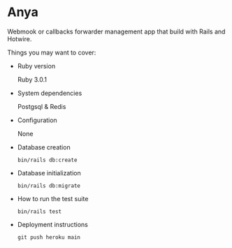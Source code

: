 # Anya

Webmook or callbacks forwarder management app that build with Rails and Hotwire.

Things you may want to cover:

* Ruby version

  Ruby 3.0.1

* System dependencies

  Postgsql & Redis

* Configuration

  None

* Database creation

  ```
  bin/rails db:create
  ```

* Database initialization

  ```
  bin/rails db:migrate
  ```

* How to run the test suite

  ```
  bin/rails test
  ```

* Deployment instructions

  ```
  git push heroku main
  ```